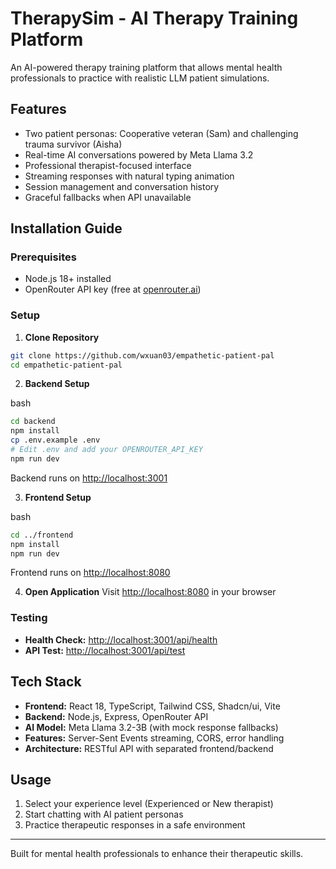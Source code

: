 

# TherapySim - AI Therapy Training Platform

An AI-powered therapy training platform that allows mental health professionals to practice with realistic LLM patient simulations.

## Features

- Two patient personas: Cooperative veteran (Sam) and challenging trauma survivor (Aisha)
- Real-time AI conversations powered by Meta Llama 3.2
- Professional therapist-focused interface
- Streaming responses with natural typing animation
- Session management and conversation history
- Graceful fallbacks when API unavailable

## Installation Guide

### Prerequisites
- Node.js 18+ installed
- OpenRouter API key (free at [openrouter.ai](https://openrouter.ai))

### Setup

1. **Clone Repository**
```bash
git clone https://github.com/wxuan03/empathetic-patient-pal
cd empathetic-patient-pal
```

2.  **Backend Setup**

bash

```bash
cd backend
npm install
cp .env.example .env
# Edit .env and add your OPENROUTER_API_KEY
npm run dev
```

Backend runs on [http://localhost:3001](http://localhost:3001)

3.  **Frontend Setup**

bash

```bash
cd ../frontend
npm install
npm run dev
```

Frontend runs on [http://localhost:8080](http://localhost:8080)

4.  **Open Application** Visit [http://localhost:8080](http://localhost:8080) in your browser

### Testing

-   **Health Check:** [http://localhost:3001/api/health](http://localhost:3001/api/health)
-   **API Test:** [http://localhost:3001/api/test](http://localhost:3001/api/test)

## Tech Stack

-   **Frontend:** React 18, TypeScript, Tailwind CSS, Shadcn/ui, Vite
-   **Backend:** Node.js, Express, OpenRouter API
-   **AI Model:** Meta Llama 3.2-3B (with mock response fallbacks)
-   **Features:** Server-Sent Events streaming, CORS, error handling
-   **Architecture:** RESTful API with separated frontend/backend

## Usage

1.  Select your experience level (Experienced or New therapist)
2.  Start chatting with AI patient personas
3.  Practice therapeutic responses in a safe environment

----------

Built for mental health professionals to enhance their therapeutic skills.
